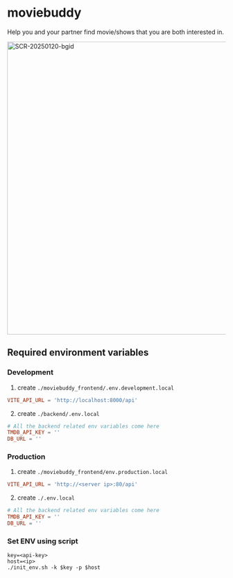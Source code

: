 # moviebuddy

Help you and your partner find movie/shows that you are both interested in.

<img width="676" alt="SCR-20250120-bgid" src="https://github.com/user-attachments/assets/99101323-b4e7-4201-80d6-5cc73d39d099" />

## Required environment variables
### Development
1. create `./moviebuddy_frontend/.env.development.local`
```conf
VITE_API_URL = 'http://localhost:8000/api'
```
2. create `./backend/.env.local`
```conf
# All the backend related env variables come here
TMDB_API_KEY = ''
DB_URL = ''
```

### Production
1. create `./moviebuddy_frontend/env.production.local`
```conf
VITE_API_URL = 'http://<server ip>:80/api'
```
2. create `./.env.local`
```conf
# All the backend related env variables come here
TMDB_API_KEY = ''
DB_URL = ''
```

### Set ENV using script
```shell
key=<api-key>
host=<ip>
./init_env.sh -k $key -p $host
```
